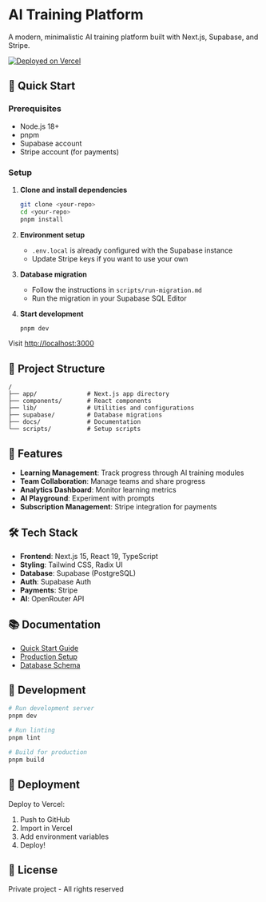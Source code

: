 # AI Training Platform

A modern, minimalistic AI training platform built with Next.js, Supabase, and Stripe.

[![Deployed on Vercel](https://img.shields.io/badge/Deployed%20on-Vercel-black?style=for-the-badge&logo=vercel)](https://vercel.com/arnarssons-projects/v0-crypto-dashboard)

## 🚀 Quick Start

### Prerequisites
- Node.js 18+
- pnpm
- Supabase account
- Stripe account (for payments)

### Setup

1. **Clone and install dependencies**
   ```bash
   git clone <your-repo>
   cd <your-repo>
   pnpm install
   ```

2. **Environment setup**
   - `.env.local` is already configured with the Supabase instance
   - Update Stripe keys if you want to use your own

3. **Database migration**
   - Follow the instructions in `scripts/run-migration.md`
   - Run the migration in your Supabase SQL Editor

4. **Start development**
   ```bash
   pnpm dev
   ```

Visit [http://localhost:3000](http://localhost:3000)

## 📁 Project Structure

```
/
├── app/              # Next.js app directory
├── components/       # React components
├── lib/              # Utilities and configurations
├── supabase/         # Database migrations
├── docs/             # Documentation
└── scripts/          # Setup scripts
```

## 🎯 Features

- **Learning Management**: Track progress through AI training modules
- **Team Collaboration**: Manage teams and share progress
- **Analytics Dashboard**: Monitor learning metrics
- **AI Playground**: Experiment with prompts
- **Subscription Management**: Stripe integration for payments

## 🛠 Tech Stack

- **Frontend**: Next.js 15, React 19, TypeScript
- **Styling**: Tailwind CSS, Radix UI
- **Database**: Supabase (PostgreSQL)
- **Auth**: Supabase Auth
- **Payments**: Stripe
- **AI**: OpenRouter API

## 📚 Documentation

- [Quick Start Guide](./docs/QUICK_START.md)
- [Production Setup](./docs/SETUP_GUIDE.md)
- [Database Schema](./supabase/migrations/)

## 🔧 Development

```bash
# Run development server
pnpm dev

# Run linting
pnpm lint

# Build for production
pnpm build
```

## 🚢 Deployment

Deploy to Vercel:
1. Push to GitHub
2. Import in Vercel
3. Add environment variables
4. Deploy!

## 📝 License

Private project - All rights reserved